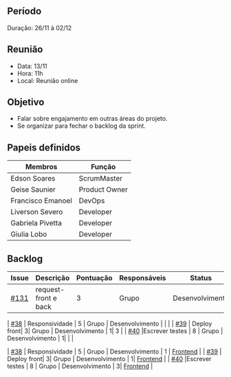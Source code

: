 ## Período
Duração: 26/11 à 02/12


## Reunião
* Data: 13/11
* Hora: 11h
* Local: Reunião online


## Objetivo
- Falar sobre engajamento em outras áreas do projeto. 
- Se organizar para fechar o backlog da sprint.

## Papeis definidos
| Membros  |  Função  |
| ------------------- | ------------------- |
|  Edson Soares |  ScrumMaster |
|  Geise Saunier |  Product Owner |
|  Francisco Emanoel |  DevOps |
|  Liverson Severo |  Developer |
|  Gabriela Pivetta |  Developer |
|  Giulia Lobo |  Developer |


## Backlog
| Issue | Descrição | Pontuação | Responsáveis | Status | Prioridade | Repositório |
| ------------------- | ------------------- | ------------------- | ------------------- | ------------------- |------------------- |------------------- | 
| [#131](https://github.com/fga-eps-mds/2020-1-Ziguen/issues/131)  | request-front e back  | 3 | Grupo  | Desenvolvimento  | 2 |  [Backend](https://github.com/fga-eps-mds/2020-1-Ziguen/issues/131)  |

| [#38](https://github.com/fga-eps-mds/2020.1-Ziguen-Front/issues/38)  | Responsividade | 5 | Grupo |  Desenvolvimento |  |   |
| [#39](https://github.com/fga-eps-mds/2020.1-Ziguen-Front/issues/39)  | Deploy front| 3| Grupo |  Desenvolvimento |  1|  3 |
| [#40](https://github.com/fga-eps-mds/2020.1-Ziguen-Front/issues/40)  |Escrever testes | 8 | Grupo |  Desenvolvimento |  1|   |
|

| [#38](https://github.com/fga-eps-mds/2020.1-Ziguen-Front/issues/38)  | Responsividade | 5 | Grupo |  Desenvolvimento | 1 | [Frontend](https://github.com/fga-eps-mds/2020.1-Ziguen-Front/issues/38)  |
| [#39](https://github.com/fga-eps-mds/2020.1-Ziguen-Front/issues/39)  | Deploy front| 3| Grupo |  Desenvolvimento |  1| [Frontend](https://github.com/fga-eps-mds/2020.1-Ziguen-Front/issues/38) |
| [#40](https://github.com/fga-eps-mds/2020.1-Ziguen-Front/issues/40)  |Escrever testes | 8 | Grupo |  Desenvolvimento |  3| [Frontend](https://github.com/fga-eps-mds/2020.1-Ziguen-Front/issues/40) |



